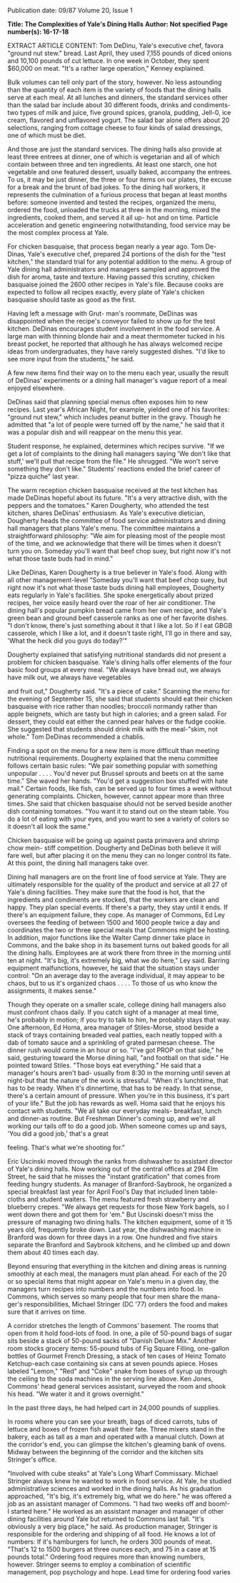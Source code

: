 Publication date: 09/87
Volume 20, Issue 1

**Title: The Complexities of Yale's Dining Halls**
**Author:  Not specified**
**Page number(s): 16-17-18**

EXTRACT ARTICLE CONTENT:
Tom DeDinu, Yale's executive chef, 
favora "ground nut stew." 
bread. Last April, they used 7,155 
pounds of diced onions and 10,100 
pounds of cut lettuce. In one week in 
October, they spent $60,000 on meat. 
"It's a rather large operation," Kenney 
explained. 

Bulk volumes can tell only part of 
the story, however. No less astounding 
than the quantity of each item is the 
variety of foods that the dining halls 
serve at each meal. At all lunches and 
dinners, the standard services other 
than the salad bar include about 30 
different foods, drinks and condiments- two types of milk and juice, 
five ground spices, granola, pudding, 
Jell-0, 
ice cream, 
flavored and 
unflavored yogurt. The salad bar alone 
offers about 20 selections, ranging 
from cottage cheese to four kinds of 
salad dressings, one of which must be 
diet. 

And those are just the standard 
services. The dining halls also provide 
at least three entrees at dinner, one of 
which is vegetarian and all of which 
contain between three and ten ingredients. At least one starch, one hot 
vegetable and one featured dessert, 
usually baked, accompany the entrees. 
To us, it may be just dinner, the three 
or four items on our plates, the excuse 
for a break and the brunt of bad jokes. 
To the dining hall workers, it represents 
the culmination of a furious 
process that began at least months 
before: someone invented and tested 
the recipes, organized the menu, 
ordered the food, unloaded the trucks 
at three in the morning, mixed the 
ingredients, cooked them, and served 
it all up- hot and on time. Particle 
acceleration and genetic engineering 
notwithstanding, food service may be 
the most complex process at Yale. 

For chicken basquaise, that process 
began nearly a year ago. Tom De-
Dinas, Yale's executive chef, prepared 
24 portions of the dish for the "test 
kitchen," the standard trial for any 
potential addition to the menu. A 
group of Yale dining hall administrators 
and managers sampled and 
approved the dish for aroma, taste and 
texture. Having passed this scrutiny, 
chicken basquaise joined the 2600 
other recipes in Yale's file. Because 
cooks are expected to follow all recipes 
exactly, every plate of Yale's chicken 
basquaise should taste as good as the 
first. 

Having left a message with Grut-
man's 
roommate, 
DeDinas 
was 
disappointed when the 
recipe's 
conveyor failed to show up for the test 
kitchen. DeDinas encourages student 
involvement in the food service. A 
large man with thinning blonde hair 
and a meat thermometer tucked in his 
breast pocket, he reported that although 
he has always welcomed recipe 
ideas from undergraduates, they have 
rarely suggested dishes. "I'd like to see 
more input from the students," he said. 

A few new items find their way on to 
the menu each year, usually the result 
of DeDinas' experiments or a dining 
hall manager's vague report of a meal 
enjoyed elsewhere. 

DeDinas said that planning special 
menus often exposes him to new recipes. Last year's African Night, for 
example, yielded one of his favorites: 
"ground nut stew," which includes 
peanut butter in the gravy. Though he 
admitted that "a lot of people were 
turned off by the name," he said that it 
was a popular dish and will reappear 
on the menu 
this year. 

Student 
response, he explained, determines 
which recipes survive. "If we get a lot 
of complaints to the dining hall 
managers saying 'We don't like that 
stuff,' we'll pull that recipe from the 
file." He shrugged. "We won't serve 
something they don't like." Students' 
reactions ended the brief career of 
"pizza quiche" last year. 

The warm reception chicken 
basquaise received at the test kitchen 
has made DeDinas hopeful about its 
future. "It's a very attractive dish, with 
the peppers and the tomatoes." Karen 
Dougherty, who attended the test kitchen, shares DeDinas' enthusiasm. As 
Yale's executive dietician, Dougherty 
heads the committee of food service 
administrators and dining hall 
managers that plans Yale's menu. The 
committee maintains a straightforward 
philosophy: "We aim for pleasing most 
of the people most of the time, and we 
acknowledge that there will be times 
when it doesn't turn you on. Someday 
you'll want that beef chop suey, but 
right now it's not what those taste buds 
had in mind." 

Like DeDinas, Karen Dougherty is 
a true believer in Yale's food. Along 
with all 
other 
management-level 
"Someday you'll want 
that beef chop suey, 
but right now it's not 
what those taste buds 
dining hall employees, Dougherty eats 
regularly in Yale's facilities. She spoke 
energetically about prized recipes, her 
voice easily heard over the roar of her 
air conditioner. The dining hall's 
popular pumpkin bread came from her 
own recipe, and Yale's green bean and 
ground beef casserole ranks as one of 
her favorite dishes. "I don't know, 
there's just something about it that I 
like a lot. So if I eat GBGB casserole, 
which I like a lot, and it doesn't taste 
right, I'll go in there and say, 'What the 
heck did you guys do today?'" 

Dougherty explained that satisfying 
nutritional standards did not present a 
problem for chicken basquaise. Yale's 
dining halls offer elements of the four 
basic food groups at every meal. "We 
always have bread out, we always have 
milk out, we always have vegetables


and fruit out," Dougherty said. "It's a 
piece of cake." Scanning the menu for 
the evening of September 15, she said 
that students should eat their chicken 
basquaise with rice rather than noodles; broccoli normandy rather than 
apple beignets, which are tasty but 
high in calories; and a green salad. For 
dessert, they could eat either the 
canned pear halves or the fudge 
cookie. She suggested that students 
should drink 
milk with 
the 
meal-"skim, 
not 
whole." Tom 
DeDinas recommended a chablis. 

Finding a spot on the menu for a 
new item is more difficult than meeting 
nutritional requirements. Dougherty 
explained that the menu committee 
follows certain basic rules: "We pair 
something popular with something 
unpopular . . . . You'd never put 
Brussel sprouts and beets on at the 
same time." She waved her hands. 
"You'd get a suggestion box stuffed 
with hate mail." Certain foods, like 
fish, can be served up to four times a 
week without generating complaints. 
Chicken, 
however, 
cannot appear 
more than three times. She said that 
chicken basquaise should not be served 
beside another dish containing 
tomatoes. "You want it to stand out on 
the steam table. You do a lot of eating 
with your eyes, and you want to see a 
variety of colors so it doesn't all look 
the same." 

Chicken basquaise will be going up 
against pasta primavera and shrimp 
chow mein- stiff competition. Dougherty 
and DeDinas both believe it will 
fare well, but after placing it on the 
menu they can no longer control its 
fate. At this point, the dining hall 
managers take over. 

Dining hall managers are on the 
front line of food service at Yale. They 
are ultimately responsible for the 
quality of the product and service at all 
27 of Yale's dining facilities. They 
make sure that the food is hot, that the 
ingredients 
and 
condiments are 
stocked, that the workers are clean and 
happy. They plan special events. If 
there's a party, they stay until it ends. 
If there's an equipment failure, they 
cope. As manager of Commons, Ed 
Ley oversees the feeding of between 
1500 and 1600 people twice a day and 
coordinates the two or three special 
meals that Commons might be hosting. In addition, major functions like 
the Walter Camp dinner take place in 
Commons, and the bake shop in its 
basement turns out baked goods for all 
the dining halls. Employees are at 
work there from three in the morning 
until ten at night. "It's big, it's 
extremely big, what we do here," Ley 
said. Barring equipment malfunctions, 
however, he said that the situation 
stays under control: "On an average 
day to the average individual, it may 
appear to be chaos, but to us it's 
organized chaos . . . . To those of us 
who know the assignments, it makes 
sense." 

Though they operate on a smaller 
scale, college dining hall managers also 
must confront chaos daily. If you catch 
sight of a manager at meal time, he's 
probably in motion; if you try to talk to 
him, he probably stays that way. One 
afternoon, Ed Homa, area manager of 
Stiles-Morse, stood beside a stack of 
trays containing breaded veal patties, 
each neatly topped with a dab of 
tomato sauce and a sprinkling of 
grated parmesan cheese. The dinner 
rush would come in an hour or so. "I've 
got PROP on that side," he said, 
gesturing toward the Morse dining 
hall, "and football on that side." He 
pointed toward Stiles. "Those boys eat 
everything." He said that a manager's 
hours aren't bad- usually from 8:30 in 
the morning until seven at night-but 
that the nature of the work is stressful. 
"When it's lunchtime, that has to be 
ready. When it's dinnertime, that has 
to be ready. In that sense, there's a 
certain amount of pressure. When 
you're in this business, it's part of your 
life." But the job has rewards as well. 
Homa said that he enjoys his contact 
with students. "We all 
take our 
everyday meals- breakfast, lunch and 
dinner-as routine. 
But Freshman 
Dinner's coming up, and we're all 
working our tails off to do a good job. 
When someone comes up and says, 
'You did a good job,' that's a great


feeling. That's what we're shooting 
for." 

Eric Uscinski moved through the 
ranks from dishwasher to assistant 
director of Yale's dining halls. Now 
working out of the central offices at 294 
Elm Street, he said that he misses the 
"instant gratification" that comes from 
feeding hungry students. As manager 
of Branford-Saybrook, he organized a 
special breakfast last year for April 
Fool's Day that included linen table-
cloths and student waiters. The menu 
featured 
fresh 
strawberry and 
blueberry crepes. "We always get 
requests for those New York bagels, so 
I went down there and got them for 
'em." But Uscinski doesn't miss the 
pressure of managing two dining halls. 
The kitchen equipment, some of it 15 
years old, frequently broke down. Last 
year, the dishwashing machine in 
Branford was down for three days in a 
row. One hundred and five stairs 
separate the Branford and Saybrook 
kitchens, and he climbed up and down 
them about 40 times each day. 

Beyond ensuring that everything in 
the kitchen and dining areas is running 
smoothly at each meal, the managers 
must plan ahead. For each of the 20 or 
so special items that might appear on 
Yale's menu in a given day, the 
managers turn 
recipes 
into 
numbers and the numbers into food. 
In Commons, which serves so many 
people that four men share the mana-
ger's responsibilities, Michael Stringer 
(DC '77) orders the food and makes 
sure that it arrives on time. 

A corridor stretches the length of 
Commons' basement. The rooms that 
open from it hold food-lots of food. In 
one, a pile of 50-pound bags of sugar 
sits beside a stack of 50-pound sacks of 
"Danish Deluxe Mix." Another room 
stocks grocery items: 55-pound tubs of 
Fig Square Filling, one-gallon bottles 
of Gourmet French Dressing, a stack 
of ten cases of Heinz Tomato Ketchup-each case containing six cans at 
seven pounds apiece. Hoses labeled 
"Lemon," "Red" and "Coke" snake 
from boxes of syrup up through the 
ceiling to the soda machines in the 
serving line above. Ken Jones, Commons' head general services assistant, 
surveyed the room and shook his head. 
"We water it and it grows overnight." 

In the past three days, he had helped 
cart in 24,000 pounds of supplies. 

In rooms where you can see your 
breath, bags of diced carrots, tubs of 
lettuce and boxes of frozen fish await 
their fate. Three mixers stand in the 
bakery, each as tall as a man and 
operated with a manual clutch. Down 
at the corridor's end, you can glimpse 
the kitchen's gleaming bank of ovens. 
Midway between the beginning of the 
corridor and the kitchen sits Stringer's 
office. 

"Involved with cube steaks" at Yale's Long Wharf Commissary. 
Michael Stringer always knew he 
wanted to work in food service. At 
Yale, he studied administrative 
sciences and worked in the dining 
halls. As his graduation approached, 
"It's big, it's extremely 
big, what we do here." 
he was offered a job as an assistant 
manager of Commons. "I had two 
weeks off and boom!- I started here." 
He worked as an assistant manager 
and manager of other dining facilities 
around Yale but returned to Commons 
last fall. "It's obviously a very big 
place," he said. As production manager, Stringer is responsible for the 
ordering and shipping of all food. He 
knows a lot of numbers: If it's hamburgers for lunch, he orders 300 
pounds of meat. "That's 12 to 1500 
burgers at three ounces each, and 75 in 
a case at 15 pounds total." Ordering 
food requires more than knowing 
numbers, however. Stringer seems to 
employ a combination of scientific 
management, 
pop psychology and 
hope. 
Lead time for ordering food varies
